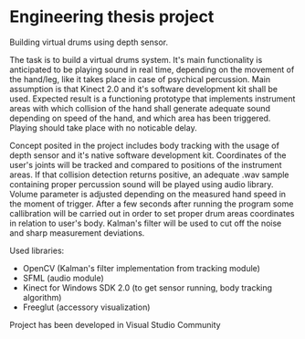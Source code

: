 # Engineering thesis project
Building virtual drums using depth sensor.

The task is to build a virtual drums system. It's main functionality is anticipated to be playing sound in real time, depending on the movement of the hand/leg, like it takes place in case of psychical percussion. Main assumption is that Kinect 2.0 and it's software development kit shall be used. Expected result is a functioning prototype that implements instrument areas with which collision of the hand shall generate adequate sound depending on speed of the hand, and which area has been triggered. Playing should take place with no noticable delay. 

Concept posited in the project includes body tracking with the usage of depth sensor and it's native software development kit. Coordinates of the user's joints will be tracked and compared to positions of the instrument areas. If that collision detection returns positive, an adequate .wav sample containing proper percussion sound will be played using audio library. Volume parameter is adjusted depending on the measured hand speed in the moment of trigger. After a few seconds after running the program some callibration will be carried out in order to set proper drum areas coordinates in relation to user's body. Kalman's filter will be used to cut off the noise and sharp measurement deviations.

Used libraries: 
- OpenCV (Kalman's filter implementation from tracking module)
- SFML (audio module)
- Kinect for Windows SDK 2.0 (to get sensor running, body tracking algorithm)
- Freeglut (accessory visualization)

Project has been developed in Visual Studio Community


